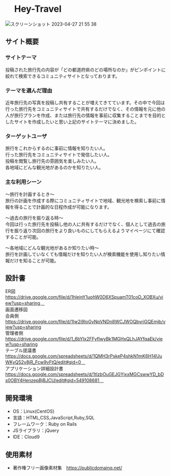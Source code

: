 # 　Hey-Travel
![スクリーンショット 2023-04-27 21 55 38](https://user-images.githubusercontent.com/123183278/234868382-c2d75bd4-21ac-4a81-8787-bfb13b430d31.png)


## サイト概要

### サイトテーマ
投稿された旅行先の内容が「どの都道府県のどの場所なのか」がピンポイントに絞れて検索できるコミュニティサイトとなっております。


### テーマを選んだ理由
近年旅行先の写真を投稿し共有することが増えてきてています。その中で今回は行った旅行先をコミュニティサイトで共有するだけでなく、その情報を元に他の人が旅行プランを作成、または旅行先の情報を事前に収集することまでを目的としたサイトを作成したいと思い上記のサイトテーマに決めました。


### ターゲットユーザ
旅行をこれからするのに事前に情報を知りたい人。<br>
行った旅行先をコミュニティサイトで発信したい人。<br>
投稿を閲覧し旅行先の雰囲気を楽しみたい人。<br>
各地域にどんな観光地があるのかを知りたい人。


### 主な利用シーン
〜旅行を計画するとき〜<br>
旅行の計画を作成する際にコミュニティサイトで地域、観光地を検索し事前に情報を得ることで計画的な日程作成が可能になります。

〜過去の旅行を振り返る時〜<br>
今回は行った旅行先を投稿し他の人に共有するだけでなく、個人として過去の旅行を振り返り次回の旅行をより良いものにしてもらえるようマイページにて確認することが可能。

〜各地域にどんな観光地があるか知りたい時〜<br>
旅行を計画していなくても情報だけを知りたい人が検索機能を使用し知りたい情報だけを知ることが可能。

## 設計書
ER図<br>
https://drive.google.com/file/d/1hlejnY1uohW0D6XSpuamT01coD_XOBXu/view?usp=sharing　<br>
画面遷移図<br>
会員側<br> 
https://drive.google.com/file/d/1Iw2i9IoGyNpVNDn8WCJWOQbyriGQEmjb/view?usp=sharing<br>
管理者側<br>
https://drive.google.com/file/d/1_6bYIx2FFyfIwyBk1MGHxQLhJAYfqaEk/view?usp=sharing<br>
テーブル提議書<br>
https://docs.google.com/spreadsheets/d/1QMH3rPskeP4shkN1mK6H14UuWKyQ52y8jR_Fcw9vFtQ/edit#gid=0　<br>
アプリケーション詳細設計書<br>
https://docs.google.com/spreadsheets/d/1tIzbOuGEJGYjxxMGCswwYD_bDs0OBY4HenzepBjBJCU/edit#gid=549108681　

## 開発環境 
-  OS：Linux(CentOS)
- 言語：HTML,CSS,JavaScript,Ruby,SQL
- フレームワーク：Ruby on Rails
- JSライブラリ：jQuery
- IDE：Cloud9

## 使用素材
- 著作権フリー画像素材集　https://publicdomainq.net/


